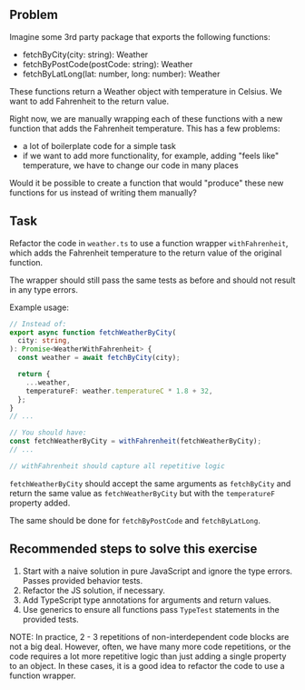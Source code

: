 ## Problem

Imagine some 3rd party package that exports the following functions:

- fetchByCity(city: string): Weather
- fetchByPostCode(postCode: string): Weather
- fetchByLatLong(lat: number, long: number): Weather

These functions return a Weather object with temperature in Celsius. We want to add Fahrenheit to the return value.

Right now, we are manually wrapping each of these functions with a new function that adds the Fahrenheit temperature. This has a few problems:

- a lot of boilerplate code for a simple task
- if we want to add more functionality, for example, adding "feels like" temperature, we have to change our code in many places

Would it be possible to create a function that would "produce" these new functions for us instead of writing them manually?

## Task

Refactor the code in `weather.ts` to use a function wrapper `withFahrenheit`, which adds the Fahrenheit temperature to the return value of the original function.

The wrapper should still pass the same tests as before and should not result in any type errors.

Example usage:

```ts
// Instead of:
export async function fetchWeatherByCity(
  city: string,
): Promise<WeatherWithFahrenheit> {
  const weather = await fetchByCity(city);

  return {
    ...weather,
    temperatureF: weather.temperatureC * 1.8 + 32,
  };
}
// ...

// You should have:
const fetchWeatherByCity = withFahrenheit(fetchWeatherByCity);
// ...

// withFahrenheit should capture all repetitive logic
```

`fetchWeatherByCity` should accept the same arguments as `fetchByCity` and return the same value as `fetchWeatherByCity` but with the `temperatureF` property added.

The same should be done for `fetchByPostCode` and `fetchByLatLong`.

## Recommended steps to solve this exercise

1. Start with a naive solution in pure JavaScript and ignore the type errors. Passes provided behavior tests.
2. Refactor the JS solution, if necessary.
3. Add TypeScript type annotations for arguments and return values.
4. Use generics to ensure all functions pass `TypeTest` statements in the provided tests.

NOTE: In practice, 2 - 3 repetitions of non-interdependent code blocks are not a big deal. However, often, we have many more code repetitions, or the code requires a lot more repetitive logic than just adding a single property to an object. In these cases, it is a good idea to refactor the code to use a function wrapper.
